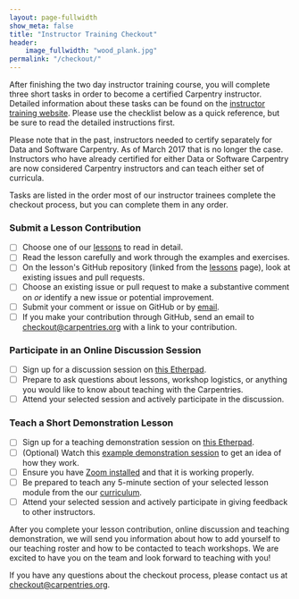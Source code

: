 ```yaml
---
layout: page-fullwidth
show_meta: false
title: "Instructor Training Checkout"
header:
    image_fullwidth: "wood_plank.jpg"
permalink: "/checkout/"
---
```


After finishing the two day instructor training course, you will complete three short tasks in order to become a
certified Carpentry instructor. Detailed information about these tasks can be found on the [instructor
training website](http://carpentries.github.io/instructor-training/checkout/). Please use the checklist below
as a quick reference, but be sure to read the detailed instructions first.

Please note that in the past, instructors needed to certify separately for Data and Software Carpentry. As of 
March 2017 that is no longer the case. Instructors who have already certified for either Data or Software Carpentry 
are now considered Carpentry instructors and can teach either set of curricula.

Tasks are listed in the order most of our instructor trainees complete the checkout process, but you can
complete them in any order.


### Submit a Lesson Contribution
- [ ] Choose one of our [lessons](/lessons/) to read in detail.
- [ ] Read the lesson carefully and work through the examples and exercises.
- [ ] On the lesson's GitHub repository (linked from the [lessons](/lessons/) page), look at existing issues and pull requests.
- [ ] Choose an existing issue or pull request to make a substantive comment on *or* identify a new issue or potential improvement.
- [ ] Submit your comment or issue on GitHub or by [email](mailto:checkout@carpentries.org).
- [ ] If you make your contribution through GitHub, send an email to [checkout@carpentries.org](mailto:checkout@carpentries.org) with a link to your contribution.

### Participate in an Online Discussion Session
- [ ] Sign up for a discussion session on [this Etherpad](http://pad.software-carpentry.org/instructor-discussion).
- [ ] Prepare to ask questions about lessons, workshop logistics, or anything you would like to know about teaching with the Carpentries.
- [ ] Attend your selected session and actively participate in the discussion.

### Teach a Short Demonstration Lesson
- [ ] Sign up for a teaching demonstration session on [this Etherpad](http://pad.software-carpentry.org/teaching-demos).
- [ ] (Optional) Watch this [example demonstration session](https://www.youtube.com/watch?v=FFO2cq-3PPg) to get an idea of how they work. 
- [ ] Ensure you have [Zoom installed](https://zoom.us/download) and that it is working properly.
- [ ] Be prepared to teach any 5-minute section of your selected lesson module from the our [curriculum](/lessons/).
- [ ] Attend your selected session and actively participate in giving feedback to other instructors.

After you complete your lesson contribution, online discussion and teaching demonstration, we will send you
information about how to add yourself to our teaching roster and how to be contacted to teach workshops.
We are excited to have you on the team and look forward to teaching with you!

If you have any questions about the checkout process, please contact us at
[checkout@carpentries.org](mailto:checkout@carpentries.org).

